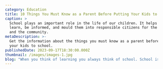 ```yaml
---
category: Education
title: 10 Things You Must Know as a Parent Before Putting Your Kids to School
caption: >
  School plays an important role in the life of our children. It helps them to
  learn, be informed, and mould them into responsible citizens for the country
  and the community.
metaDescription: >-
  Get the information about the things you must know as a parent before putting
  your kids to school.
publishedDate: 2023-09-17T18:30:00.000Z
thumbnail: /images/images-1.jpg
blog: "When you think of learning you always think of school. School is definitely one of the most important stages in the life of an individual. [Best CBSE Schools in Bangalore](https://www.glentreeacademy.com/ \"Best CBSE Schools in Bangalore\") plays an important role in the life of our children. It helps them to learn, be informed, and mould them into responsible citizens for the country and the community. It is only at school that your child is taught discipline, teamwork, intelligence, confidence, and other essential skills that will boost their personality and help in their development.\n\nWe are now living in the age of revolution and transformation where everything seems to be changing just like the speed of light. Living in a metropolitan city like Bangalore. You may have several schools out there but your child deserves to be only in the\_finest school\_in the city. With several options and several boards of education, as a parent with a new schooler, it is highly imperative for you to find a good school in Bangalore where your child will have the greatest learning experience.\n\n“Learning is not attained by chance, it must be sought for with ardour and attended to with diligence.”\n\nAs a parent, it is highly important for you to choose the best for your child. You might be wondering how you could choose the best school for your child. Well, we’ve got you covered!\n\n## **Important Things to Know Before Your Child Joins in a School**\n\nBefore we jump into finding out what are the important things, there are a few things that you must remember on your hunt for the\_best [school](https://www.glentreeacademy.com/ \"School\")\_in Silicon City.\n\n– Do not say ‘yes’ to the first school. There are several schools out here in the city, you have a lot of options to pick the\_best school\_for your kids.\n\n– Do not be flattered by the amenities the school provides for the students. There are [Best CBSE Schools in Whitefield](https://www.glentreeacademy.com/glentree-whitefield \"Best CBSE Schools in Whitefield\") that have absolutely unnecessary facilities which serve no productive purpose for your children and they end up being only a cash grab.\n\n– While you pick a school be sure to assess the factor of comfort and safety for your kids, irrespective of the gender of your child.\n\n– Always pick a school that has been affiliated to a particular Board of Education like\_[CBSE](https://www.glentreeacademy.com/ \"CBSE - Central Board of Secondary Education\"), IGCSE, IB, ICSE or any other national, international, or state-level boards.\n\nNow that we have covered the core factors, let us find out the ten important things you as a parent must know before putting your child into a school.\n\n1. On your hunt for schools, the first important thing a parent must ensure is that you must always choose a school that is within your reach. You must choose a school that is close to either your home or the place of your work. Choosing a school close to your home or work, could be\_ of the greatest benefit. In choosing a school that is far away from home your kid might lose out on his or her sleep and might get cranky and worn out before they reach home, the city’s traffic adds to this. Kids are always kids, and they can get annoyed easily or even get cranky out of the blue. Hence it is highly important for you to choose a school that is closer to you and your child.\n\n2\\. It is often difficult to judge a school based on its reputation. There are several factors that have to be looked into before ideally fixing an idea about a school. Reputation is not the only factor, but one among the many factors that a parent must look into before putting their kids in school.\_\nBut how will you judge the reputation of a school?\_\nWell, you might ask your family, friends, or parents who have their children studying in a particular school about the reputation of the school.\n\nAsking for opinions or recommendations from the people you trust is just one way to understand the working of the particular school. Most of these opinions can be one-sided or even biased at times.\_\nI have outlined a few questions for you to judge and have a clear idea of the reputation of the school, here they are;\_\n\nIs the school affiliated or registered with any board of education\_\nDo the children in that particular school have a positive experience in every grade?\_\nWhat do the parents think the child likes the most about the school?\_\nWhat are the things the child in the school hates the most?\_\nAsk the parents of the particular school if the school is transparent and open in their communication and decision-making process.\_\nThe fee structure of the school.\_\nThe different yet useful extracurricular activities the school offers to the kids.\_\nDo they have equal curricular activities to help aid the growth of the kids?\_\nDoes the school also have scholarship programs to help assist your child?\_\nDoes the school have any exchange programs or international and national level workshops that give your child a global experience?\_\n\nOnly after you get answers to all your questions, you can understand the school’s standing in society.\_\n\n3\\. Parents definitely choose a school that has a good combination of curricular and extracurricular activities but the most important point to keep in mind is that parents must ensure that the classrooms, restrooms, sick bay and other areas in fact the entire campus must be maintained in a clean and hygienic manner. There must be good toilet facilities and the campus must be spick and span. Not only kids, but even children who are older can catch infections or diseases very quickly when entering a new environment. However, too much of anything is bad, right? The school must also not over-sanitize the place because it can lead to respiratory infections for the kids. As a parent, you must ensure that the classrooms are spacious and well ventilated allowing cross and direct ventilation. You must also find out if the washrooms of both the girls and the boys are well-maintained with adequate water supply and other sanitization facilities.\_ If your child is moving from preschool to grade school you must also find out if the school has any maids or assistants to help your kids to use the washroom at uncertain times.\_\n\n4\\. The\_environment\_of the [Best CBSE Schools in Sarjapur Road](https://www.glentreeacademy.com/glentree-sarjapur \"Best CBSE Schools in Sarjapur Road\") is very important from the perspective of the child’s growth. Only in the right environment will the student flourish and develop in all aspects. I’m outlining a few pointers that parents must\_ check in a school, before enrolling their child in it and they are:\_\n-Is the campus out of date? Have they evolved according to the current trends?\_\n-Are the teachers really making use of the school resources to teach the kids?\_\n– Are the facilities in the school being used to its extent? Or is it just built to derive money from you?\_\n-Does the school use new methods of teaching to provide new ways of enriching student’s knowledge?\_\n\nIf you’ve found satisfactory answers to all the questions, you’re good to go!\_\n\n5\\. Most of the issues in our country related to education arise because of this factor ‘Student-Teacher Ratio”. The proportion between students and teachers has been an increasing issue. The constant conflict between a lesser number of students and more teachers versus a class of large students with just a teacher. The Indian education system is known for having an auditorium of overflowing students facing one single teacher. With this method, the students may pass the grade examinations and move on but they will never use the concepts of study in their education. This problem must be solved at a very young age.\n\nTherefore, parents must choose a school that has an equal or even a decent proportion of students and parents. The class must not be jam-packed with students because the teacher would be unable to pay close attention to the students. The 1:8 teacher-to-student ratio is ideal, but anything more than 1:15 for the majority of class hours means that your child won’t probably be encouraged to explore and learn or get concepts patiently explained. Parents, you have to be really wise and it is advisable to pick a school that has a class strength of less than 25 for the primary grades, as the foundation years play a big role in the physical, mental, and spiritual aspects of our children.\n\n6\\. Yes, you have to pay close attention to the teaching and learning methodologies followed by a school. There are several approaches that a school follows to teach their students. Schools can use only one specific approach or a combination of various approaches, however, the latter one is highly prevalent in the schools of the city. You must try to pick a school that has its own [curriculum](https://www.glentreeacademy.com/lfl-curriculum/ \"Curriculum\")\_so that it shows that the school has undertaken a lot of background research and this has helped the school to such an extent that they can even formulate their own curriculum framework for all grades from K-12. You can also find out the different teaching methods just to make sure that it matches your child’s thoughts and desires.\n\n7\\. Just like the facilities of the school is important, the timings and school calendar is equally important. Every parent must ensure that their child has adequate time between school, play and rest. There are several schools in the city that provide day boarding and weekly boarding facilities since your child cannot stay around you all the time. It is the task of the parents to enrol their child in a school that is compatible with their child and the school calendar is flexible and not pressurizing on your little one.\n\n8\\. Apart from the physical and tangible things on the campus. The parents must note if the students are treated in a friendly and approachable manner. This will not only make the child interested in the class, it will increase the student’s love towards learning and automatically increase their attention span. As a parent, you must also make sure that the [Best CBSE Schools in Bannerghatta Road](https://www.glentreeacademy.com/glentree-bannerghatta \"Best CBSE Schools in Bannerghatta Road\") are transparent, accountable and responsible in all their decisions and other works. It must not be performed in such a way that it hurts the goodwill of the students and parents.\n\n9\\. These two words ‘safety’ and ‘security’ are not just merely put on paper. The prime feature to look out for in a school is the safety and security prevailing on the campus until they reach their safe abodes. In a city like Bangalore, things happen in the blink of an eye and parents are concerned about the safety of their kids other than anything else.\_\nParents run down through the questions below and you can find out if your school of choice is a safe place for your kid or not, they are:\n\n-If the school is located in a good atmosphere.\_\n-If the school has good medical facilities on and off campus, especially for students who prefer boarding.\_\n-If the infrastructure and architecture of the school are student-friendly and safe.\_\n-If only the registered parents and guardians can enter the school premises.\_\n-In case of emergencies find out how the school will pass over the information from the students to the parents or the local guardians.\_\n-If the school would take into consideration special allergies or other conditions of your child.\_\n\n10\\. There are several topics like mental health, depression, anxiety, pressure, stress and other similar topics that are often considered to be taboo and not discussed in open forums. Hence it is the duty of the school to remove the negative stigma around these topics and groom the students in such a way that they are completely optimistic and have courage stronger than any challenges they will ever face. For higher grades, the schools must also have regular counselling programs that enable them to choose their field of study for their future. The counselling programs must address issues of their careers as well as their overall health and wellness.\n\nParents, now that I have outlined all the important factors you must know before enrolling your child for school. It is time that you make a wise decision and create a secure future for your loved ones.\n\nHappy Schooling!\n\n<!---->\n\nHave any questions? [contact us](https://www.glentreeacademy.com/ \"Contact Us - Glentree Academy\") now, we’re more than happy to help you!\n"
---
```


